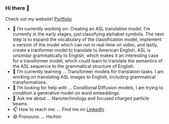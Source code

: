 ### Hi there 👋
Check out my website! [Portfolio](https://loganridings.org)
- 🔭 I’m currently working on: Creating an ASL translation model. I'm currently in the early stages, just classifying alphabet symbols. The next step is to expand the vocabulary of the classification model, implement a version of the model which can run in real-time on video, and lastly, create a tranformer model to translate to American English. ASL is unsimilar grammatically to English, which makes it an interesting case for a transformer model, which could learn to translate the semantics of the ASL sequence to the grammatical structure of English.
- 🌱 I’m currently learning ...
Transformer models for translation tasks. I am working on translating ASL images to English, including grammatical transformations.
- 🤔 I’m looking for help with ... Conditional Diffusion models, I am trying to condition a generative model on word embeddings.
- 💬 Ask me about ... 
Nanotechnology and focused charged particle beams.
- 📫 How to reach me: ...
Find me on [LinkedIn](https://www.linkedin.com/in/logan-ridings)
- 😄 Pronouns: ...
He/him
